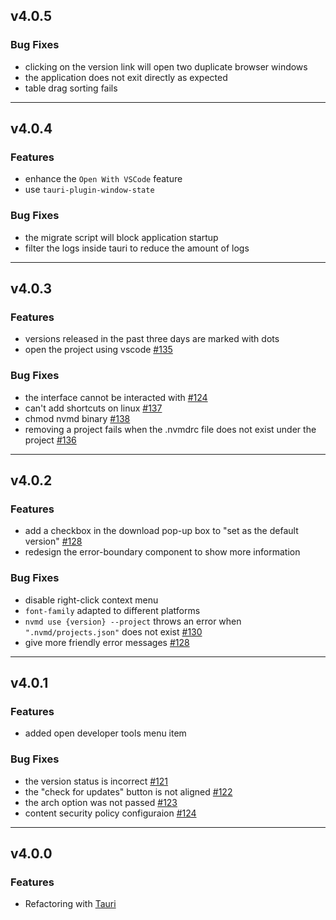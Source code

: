 ## v4.0.5

### Bug Fixes

- clicking on the version link will open two duplicate browser windows
- the application does not exit directly as expected
- table drag sorting fails

---

## v4.0.4

### Features

- enhance the `Open With VSCode` feature
- use `tauri-plugin-window-state`

### Bug Fixes

- the migrate script will block application startup
- filter the logs inside tauri to reduce the amount of logs

---

## v4.0.3

### Features

- versions released in the past three days are marked with dots
- open the project using vscode [#135](https://github.com/1111mp/nvm-desktop/issues/135)

### Bug Fixes

- the interface cannot be interacted with [#124](https://github.com/1111mp/nvm-desktop/issues/124)
- can't add shortcuts on linux [#137](https://github.com/1111mp/nvm-desktop/issues/137)
- chmod nvmd binary [#138](https://github.com/1111mp/nvm-desktop/issues/138)
- removing a project fails when the .nvmdrc file does not exist under the project [#136](https://github.com/1111mp/nvm-desktop/issues/136)

---

## v4.0.2

### Features

- add a checkbox in the download pop-up box to "set as the default version" [#128](https://github.com/1111mp/nvm-desktop/issues/128)
- redesign the error-boundary component to show more information

### Bug Fixes

- disable right-click context menu
- `font-family` adapted to different platforms
- `nvmd use {version} --project` throws an error when `".nvmd/projects.json"` does not exist [#130](https://github.com/1111mp/nvm-desktop/issues/130)
- give more friendly error messages [#128](https://github.com/1111mp/nvm-desktop/issues/128)

---

## v4.0.1

### Features

- added open developer tools menu item

### Bug Fixes

- the version status is incorrect [#121](https://github.com/1111mp/nvm-desktop/issues/121)
- the "check for updates" button is not aligned [#122](https://github.com/1111mp/nvm-desktop/issues/122)
- the arch option was not passed [#123](https://github.com/1111mp/nvm-desktop/pull/123)
- content security policy configuraion [#124](https://github.com/1111mp/nvm-desktop/issues/124)

---

## v4.0.0

### Features

- Refactoring with [Tauri](https://v2.tauri.app/)

